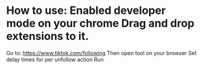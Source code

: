 How to use:
Enabled developer mode on your chrome
Drag and drop extensions to it.
=========================================
Go to: https://www.tiktok.com/following
Then open tool on your browser
Set delay times for per unfollow action
Run
